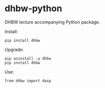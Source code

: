 # dhbw-python

DHBW lecture accompanying Python package.

Install:

```
pip install dhbw
```

Upgrade:

```
pip uninstall -y dhbw
pip install dhbw
```

Use:

```
from dhbw import dasp
```
